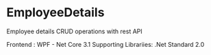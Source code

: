 # EmployeeDetails
Employee details CRUD operations with rest API

Frontend : WPF - Net Core 3.1
Supporting Librariies: .Net Standard 2.0
